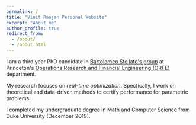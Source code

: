 ```yaml
---
permalink: /
title: "Vinit Ranjan Personal Website"
excerpt: "About me"
author_profile: true
redirect_from: 
  - /about/
  - /about.html
---
```


I am a third year PhD candidate in [Bartolomeo Stellato's group](https://stellato.io/) at Princeton's [Operations Research and Financial Engineering (ORFE)](https://orfe.princeton.edu/) department.

My research focuses on *real-time optimization*. Specfically, I work on theoretical and data-driven methods to certify performance for parametric problems.

I completed my undergraduate degree in Math and Computer Science from Duke University (December 2019).